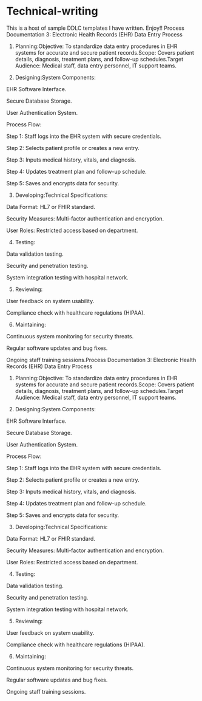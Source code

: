 # Technical-writing
This is a host of sample DDLC templates I have written. Enjoy!!
Process Documentation 3: Electronic Health Records (EHR) Data Entry Process

1. Planning:Objective: To standardize data entry procedures in EHR systems for accurate and secure patient records.Scope: Covers patient details, diagnosis, treatment plans, and follow-up schedules.Target Audience: Medical staff, data entry personnel, IT support teams.

2. Designing:System Components:

EHR Software Interface.

Secure Database Storage.

User Authentication System.

Process Flow:

Step 1: Staff logs into the EHR system with secure credentials.

Step 2: Selects patient profile or creates a new entry.

Step 3: Inputs medical history, vitals, and diagnosis.

Step 4: Updates treatment plan and follow-up schedule.

Step 5: Saves and encrypts data for security.

3. Developing:Technical Specifications:

Data Format: HL7 or FHIR standard.

Security Measures: Multi-factor authentication and encryption.

User Roles: Restricted access based on department.

4. Testing:

Data validation testing.

Security and penetration testing.

System integration testing with hospital network.

5. Reviewing:

User feedback on system usability.

Compliance check with healthcare regulations (HIPAA).

6. Maintaining:

Continuous system monitoring for security threats.

Regular software updates and bug fixes.

Ongoing staff training sessions.Process Documentation 3: Electronic Health Records (EHR) Data Entry Process

1. Planning:Objective: To standardize data entry procedures in EHR systems for accurate and secure patient records.Scope: Covers patient details, diagnosis, treatment plans, and follow-up schedules.Target Audience: Medical staff, data entry personnel, IT support teams.

2. Designing:System Components:

EHR Software Interface.

Secure Database Storage.

User Authentication System.

Process Flow:

Step 1: Staff logs into the EHR system with secure credentials.

Step 2: Selects patient profile or creates a new entry.

Step 3: Inputs medical history, vitals, and diagnosis.

Step 4: Updates treatment plan and follow-up schedule.

Step 5: Saves and encrypts data for security.

3. Developing:Technical Specifications:

Data Format: HL7 or FHIR standard.

Security Measures: Multi-factor authentication and encryption.

User Roles: Restricted access based on department.

4. Testing:

Data validation testing.

Security and penetration testing.

System integration testing with hospital network.

5. Reviewing:

User feedback on system usability.

Compliance check with healthcare regulations (HIPAA).

6. Maintaining:

Continuous system monitoring for security threats.

Regular software updates and bug fixes.

Ongoing staff training sessions.
